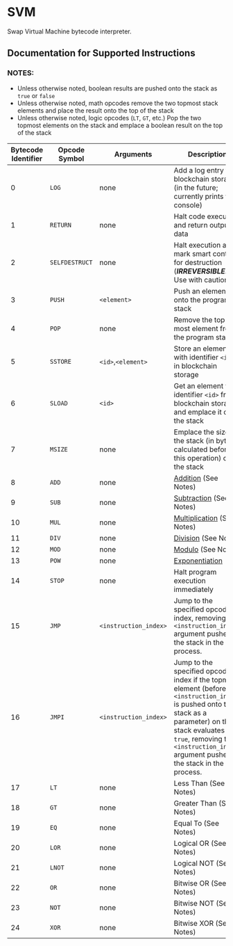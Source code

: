 # SVM
Swap Virtual Machine bytecode interpreter.

## Documentation for Supported Instructions

### NOTES:
* Unless otherwise noted, boolean results are pushed onto the stack as `true` or `false`
* Unless otherwise noted, math opcodes remove the two topmost stack elements and place the result onto the top of the stack
* Unless otherwise noted, logic opcodes (`LT`, `GT`, etc.) Pop the two topmost elements on the stack and emplace a boolean result on the top of the stack

|Bytecode Identifier|Opcode Symbol|Arguments|Description|
|-------------------|-------------|---------|-----------|
|0|`LOG`|none|Add a log entry to blockchain storage (in the future; currently prints to console)|
|1|`RETURN`|none|Halt code execution and return output data|
|2|`SELFDESTRUCT`|none|Halt execution and mark smart contract for destruction (***IRREVERSIBLE!*** Use with caution)|
|3|`PUSH`|`<element>`|Push an element onto the program stack|
|4|`POP`|none|Remove the top-most element from the program stack|
|5|`SSTORE`|`<id>`,`<element>`|Store an element with identifier `<id>` in blockchain storage|
|6|`SLOAD`|`<id>`|Get an element with identifier `<id>` from blockchain storage and emplace it onto the stack|
|7|`MSIZE`|none|Emplace the size of the stack (in bytes; calculated before this operation) onto the stack|
|8|`ADD`|none|[Addition](https://en.wikipedia.org/wiki/Addition) (See Notes)|
|9|`SUB`|none|[Subtraction](https://en.wikipedia.org/wiki/Subtraction) (See Notes)|
|10|`MUL`|none|[Multiplication](https://en.wikipedia.org/wiki/Multiplication) (See Notes)|
|11|`DIV`|none|[Division](https://en.wikipedia.org/wiki/Division) (See Notes)|
|12|`MOD`|none|[Modulo](https://en.wikipedia.org/wiki/Addition) (See Notes)|
|13|`POW`|none|[Exponentiation](https://en.wikipedia.org/wiki/Modulo)|
|14|`STOP`|none|Halt program execution immediately|
|15|`JMP`|`<instruction_index>`|Jump to the specified opcode index, removing the `<instruction_index>` argument pushed to the stack in the process.|
|16|`JMPI`|`<instruction_index>`|Jump to the specified opcode index if the topmost element (before `<instruction_index>` is pushed onto the stack as a parameter) on the stack evaluates to `true`, removing the `<instruction_index>` argument pushed to the stack in the process.|
|17|`LT`|none|Less Than (See Notes)|
|18|`GT`|none|Greater Than (See Notes)|
|19|`EQ`|none|Equal To (See Notes)|
|20|`LOR`|none|Logical OR (See Notes)|
|21|`LNOT`|none|Logical NOT (See Notes)|
|22|`OR`|none|Bitwise OR (See Notes)|
|23|`NOT`|none|Bitwise NOT (See Notes)|
|24|`XOR`|none|Bitwise XOR (See Notes)|